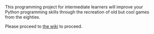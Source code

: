 This programming project for intermediate learners will improve your
Python programming skills through the recreation of old but cool games
from the eighties.

Please proceed to [the wiki](https://github.com/mquinson/retrogames/wiki)
to proceed.
